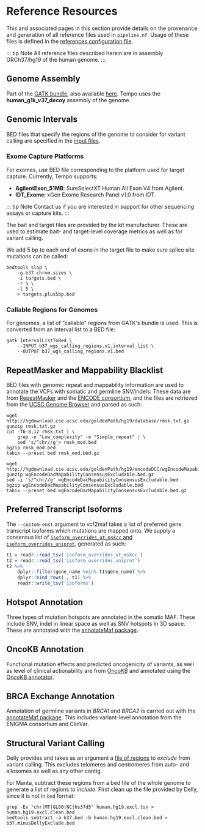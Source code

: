 # Reference Resources

This and associated pages in this section provide details on the provenance and generation of all reference files used in `pipeline.nf`. Usage of these files is defined in the [references configuration file](https://github.com/mskcc/tempo/blob/master/conf/references.config).

::: tip Note
All reference files described herein are in assembly GRCh37/hg19 of the human genome.
:::

## Genome Assembly

Part of the [GATK bundle](https://software.broadinstitute.org/gatk/download/bundle), also available [here](https://console.cloud.google.com/storage/browser/gatk-legacy-bundles/b37). Tempo uses the **human_g1k_v37_decoy** assembly of the genome.

## Genomic Intervals

BED files that specify the regions of the genome to consider for variant calling are specified in the [input files](running-the-pipeline.md#input-files).

### Exome Capture Platforms
For exomes, use BED file corresponding to the platform used for target capture. Currently, Tempo supports:
- __AgilentExon_51MB__: SureSelectXT Human All Exon V4 from Agilent.
- __IDT_Exome__: xGen Exome Research Panel v1.0 from IDT.

::: tip Note
Contact us if you are interested in support for other sequencing assays or capture kits.
:::

The bait and target files are provided by the kit manufacturer. These are used to estimate bait- and target-level coverage metrics as well as for variant calling.

We add 5 bp to each end of exons in the target file to make sure splice site mutations can be called:
``` shell
bedtools slop \
    -g b37.chrom.sizes \
    -i targets.bed \
    -r 5 \
    -l 5 \
    > targets.plus5bp.bed
```

### Callable Regions for Genomes
For genomes, a list of "callable" regions from GATK's bundle is used. This is converted from an interval list to a BED file:
```shell
gatk IntervalListToBed \
    --INPUT b37_wgs_calling_regions.v1.interval_list \
    --OUTPUT b37_wgs_calling_regions.v1.bed
```

## RepeatMasker and Mappability Blacklist
BED files with genomic repeat and mappability information are used to annotate the VCFs with somatic and germline SNV/indels. These data are from [RepeatMasker](http://www.repeatmasker.org/) and the [ENCODE consortium](http://rohsdb.cmb.usc.edu/GBshape/ENCODE/index.html), and the files are retrieved from the [UCSC Genome Browser](https://genome.ucsc.edu) and parsed as such:

``` shell
wget http://hgdownload.cse.ucsc.edu/goldenPath/hg19/database/rmsk.txt.gz
gunzip rmsk.txt.gz
cut -f6-8,12 rmsk.txt | \
    grep -e "Low_complexity" -e "Simple_repeat" | \
    sed 's/^chr//g'> rmsk_mod.bed
bgzip rmsk_mod.bed
tabix --preset bed rmsk_mod.bed.gz

wget http://hgdownload.cse.ucsc.edu/goldenPath/hg19/encodeDCC/wgEncodeMapability/wgEncodeDacMapabilityConsensusExcludable.bed.gz
gunzip wgEncodeDacMapabilityConsensusExcludable.bed.gz
sed -i 's/^chr//g' wgEncodeDacMapabilityConsensusExcludable.bed
bgzip wgEncodeDacMapabilityConsensusExcludable.bed
tabix --preset bed wgEncodeDacMapabilityConsensusExcludable.bed.gz
``` 

## Preferred Transcript Isoforms
The `--custom-enst` argument to vcf2maf takes a list of preferred gene transcript isoforms which mutations are mapped onto. We supply a consensus list of [`isoform_overrides_at_mskcc` and `isoform_overrides_uniprot`](https://github.com/mskcc/vcf2maf/tree/master/data), generated as such:
``` r
t1 = readr::read_tsv('isoform_overrides_at_mskcc')
t2 = readr::read_tsv('isoform_overrides_uniprot')
t2 %>%
    dplyr::filter(gene_name %nin% t1$gene_name) %>%
    dplyr::bind_rows(., t1) %>%
    readr::write_tsv('isoforms')
```

## Hotspot Annotation
Three types of mutation hotspots are annotated in the somatic MAF. These include SNV, indel in linear space as well as SNV hotspots in 3D space. These are annotated with the [annotateMaf package](https://github.com/taylor-lab/annotateMaf). 

## OncoKB Annotation
Functional mutation effects and predicted oncogenicity of variants, as well as level of clinical actionability are from [OncoKB](https://oncokb.org) and annotated using the [OncoKB annotator](https://github.com/oncokb/oncokb-annotator).

## BRCA Exchange Annotation
Annotation of germline variants in _BRCA1_ and _BRCA2_ is carried out with the [annotateMaf package](https://github.com/taylor-lab/annotateMaf). This includes variant-level annotation from the ENIGMA consortium and ClinVar.

## Structural Variant Calling
Delly provides and takes as an argument a [file of regions](https://github.com/dellytools/delly/tree/master/excludeTemplates) to _exclude_ from variant calling. This excludes telomeres and centromeres from auto- and allosomes as well as any other contig.

For Manta, subtract these regions from a bed file of the whole genome to generate a list of regions to _include_. First clean up the file provided by Delly, since it is not in `bed` format:
``` shell
grep -Ev "chr|MT|GL00|NC|hs37d5" human.hg19.excl.tsv > human.hg19.excl.clean.bed
bedtools subtract -a b37.bed -b human.hg19.excl.clean.bed > b37.minusDellyExclude.bed
```

